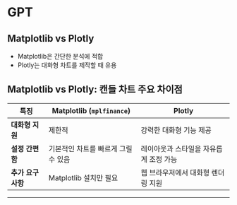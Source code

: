 # GPT

## Matplotlib vs Plotly

-   Matplotlib은 간단한 분석에 적합
-   Plotly는 대화형 차트를 제작할 때 유용

## Matplotlib vs Plotly: 캔들 차트 주요 차이점

| **특징**           | **Matplotlib (`mplfinance`)**       | **Plotly**                             |
| ------------------ | ----------------------------------- | -------------------------------------- |
| **대화형 지원**    | 제한적                              | 강력한 대화형 기능 제공                |
| **설정 간편함**    | 기본적인 차트를 빠르게 그릴 수 있음 | 레이아웃과 스타일을 자유롭게 조정 가능 |
| **추가 요구 사항** | Matplotlib 설치만 필요              | 웹 브라우저에서 대화형 렌더링 지원     |

---
